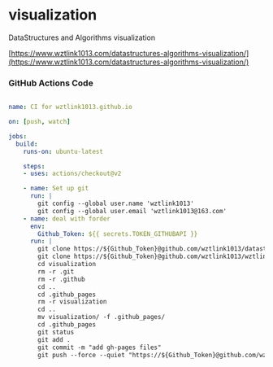 # visualization
DataStructures and Algorithms visualization 

[https://www.wztlink1013.com/datastructures-algorithms-visualization/](https://www.wztlink1013.com/datastructures-algorithms-visualization/)


### GitHub Actions Code

```yaml

name: CI for wztlink1013.github.io

on: [push, watch]

jobs:
  build:
    runs-on: ubuntu-latest

    steps:
    - uses: actions/checkout@v2

    - name: Set up git
      run: | 
        git config --global user.name 'wztlink1013' 
        git config --global user.email 'wztlink1013@163.com'
    - name: deal with forder
      env:
        Github_Token: ${{ secrets.TOKEN_GITHUBAPI }}
      run: | 
        git clone https://${Github_Token}@github.com/wztlink1013/datastructures-algorithms-visualization visualization
        git clone https://${Github_Token}@github.com/wztlink1013/wztlink1013.github.io .github_pages
        cd visualization
        rm -r .git
        rm -r .github
        cd ..
        cd .github_pages
        rm -r visualization
        cd ..
        mv visualization/ -f .github_pages/
        cd .github_pages
        git status
        git add .
        git commit -m "add gh-pages files"
        git push --force --quiet "https://${Github_Token}@github.com/wztlink1013/wztlink1013.github.io"  master:master
```

